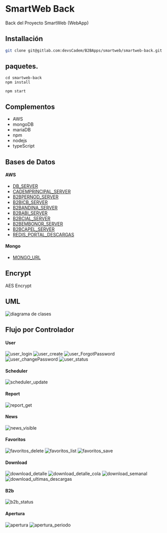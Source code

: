# SmartWeb Back

Back del Proyecto SmartWeb (WebApp)

## Installación


```bash
git clone git@gitlab.com:devsCadem/B2BApps/smartweb/smartweb-back.git 
```

## paquetes.

```npm
cd smartweb-back
npm install

npm start
```

## Complementos
- AWS
- mongoDB
- mariaDB
- npm
- nodejs
- typeScript


## Bases de Datos 
#### AWS
- [DB_SERVER](master-00.c6tid4wxmmxn.us-east-1.rds.amazonaws.com)
- [CADEMPRINCIPAL_SERVER](master-00.c6tid4wxmmxn.us-east-1.rds.amazonaws.com)
- [B2BPERNOD_SERVER](b2b-pernod-app.c6tid4wxmmxn.us-east-1.rds.amazonaws.com)
- [B2BICB_SERVER](b2b-icb-app.c6tid4wxmmxn.us-east-1.rds.amazonaws.com)
- [B2BANDINA_SERVER](b2b-data-01.c6tid4wxmmxn.us-east-1.rds.amazonaws.com)
- [B2BABI_SERVER](b2b-abi-app.c6tid4wxmmxn.us-east-1.rds.amazonaws.com)
- [B2BCIAL_SERVER](b2b-cial-app.c6tid4wxmmxn.us-east-1.rds.amazonaws.com)
- [B2BEMBONOR_SERVER](b2b-embonor-app.c6tid4wxmmxn.us-east-1.rds.amazonaws.com)
- [B2BCAPEL_SERVER](b2b-capel-app.c6tid4wxmmxn.us-east-1.rds.amazonaws.com)
- [REDIS_PORTAL_DESCARGAS](portal-descargas-redis-cache.ajeafu.ng.0001.usw2.cache.amazonaws.com)

#### Mongo
- [MONGO_URL](mongodb+srv://sistemas:8Vz4XNXUBDgw4xR@smartweb-sl4dh.mongodb.net/test?retryWrites=true&w=majority)

## Encrypt
AES Encrypt

## UML
![diagrama de clases](./uml.bmp)

## Flujo por Controlador
#### User
![user_login](./user_login.bmp)
![user_create](./user_create.bmp)
![user_ForgotPassword](./user_ForgotPassword.bmp)
![user_changePassword](./user_changePassword.bmp)
![user_status](./user_status.bmp)

#### Scheduler
![scheduler_update](./scheduler_update.bmp)

#### Report
![report_get](./report_get.bmp)

#### News
![news_visible](./news_visible.bmp)

#### Favoritos
![favoritos_delete](./favoritos_delete.bmp)
![favoritos_list](./favoritos_list.bmp)
![favoritos_save](./favoritos_save.bmp)

#### Download
![download_detalle](./download_detalle.bmp)
![download_detalle_cola](./download_detalle_cola.bmp)
![download_semanal](./download_semanal.bmp)
![download_ultimas_descargas](./download_ultimas_descargas.bmp)

#### B2b
![b2b_status](./b2b_status.bmp)

#### Apertura
![apertura](./apertura.bmp)
![apertura_periodo](./apertura_periodo.bmp)


